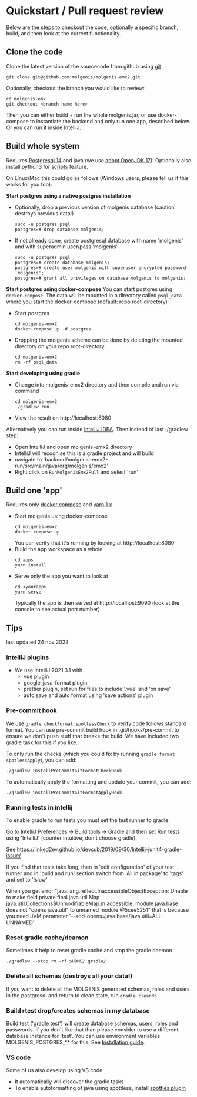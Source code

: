 # Quickstart / Pull request review

Below are the steps to checkout the code, optionally a specific branch, build, and then look at the current functionality.

## Clone the code

Clone the latest version of the sourcecode from github using [git](https://git-scm.com/downloads)

```
git clone git@github.com:molgenis/molgenis-emx2.git
```

Optionally, checkout the branch you would like to review:

```
cd molgenis-emx
git checkout <branch name here>
```

Then you can either build + run the whole molgenis.jar, or use docker-compose to instantiate the backend and only run one app, described below. Or you can run
it inside IntelliJ.

## Build whole system

Requires [Postgresql 14](https://www.postgresql.org/download/) and java (we use
[adopt OpenJDK 17](https://adoptium.net/)):
Optionally also install python3 for [scripts](use_scripts_jobs.md) feature.

On Linux/Mac this could go as follows (Windows users, please tell us if this works for you too):

**Start postgres using a native postgres installation**

* Optionally, drop a previous version of molgenis database (caution: destroys previous data!)
  ```console
  sudo -u postgres psql
  postgres=# drop database molgenis;
  ```
* If not already done, create postgresql database with name 'molgenis' and with superadmin user/pass 'molgenis'.
  ```console
  sudo -u postgres psql
  postgres=# create database molgenis;
  postgres=# create user molgenis with superuser encrypted password 'molgenis';
  postgres=# grant all privileges on database molgenis to molgenis;
  ```

**Start postgres using docker-compose**
You can start postgres using `docker-compose`. The data will be mounted in a directory called `psql_data` where you start the docker-compose (default: repo
root-directory)

* Start postgres
  ```console
  cd molgenis-emx2
  docker-compose up -d postgres
  ```

* Dropping the molgenis scheme can be done by deleting the mounted directory on your repo root-directory.
  ```console
  cd molgenis-emx2
  rm -rf psql_data
  ```

**Start developing using gradle**

* Change into molgenis-emx2 directory and then compile and run via command
   ```
   cd molgenis-emx2
   ./gradlew run
   ```
* View the result on http://localhost:8080

Alternatively you can run inside [IntelliJ IDEA](https://www.jetbrains.com/idea/). Then instead of last ./gradlew step:

* Open IntelliJ and open molgenis-emx2 directory
* IntelliJ will recognise this is a gradle project and will build
* navigate to `backend/molgenis-emx2-run/src/main/java/org/molgenis/emx2'
* Right click on `RunMolgenisEmx2Full` and select 'run'

## Build one 'app'

Requires only [docker compose](https://docs.docker.com/compose/) and [yarn 1.x](https://yarnpkg.com/)

* Start molgenis using docker-compose
  ```console
  cd molgenis-emx2
  docker-compose up
  ```
  You can verify that it's running by looking at http://localhost:8080
* Build the app workspace as a whole
  ```console
  cd apps
  yarn install
  ```
* Serve only the app you want to look at
  ```console
  cd <yourapp>
  yarn serve
  ```
  Typically the app is then served at http://localhost:9090 (look at the console to see actual port number)

## Tips

last updated 24 nov 2022

### IntelliJ plugins

* We use IntelliJ 2021.3.1 with
    * vue plugin
    * google-java-format plugin
    * prettier plugin, set run for files to include '.vue' and 'on save'
    * auto save and auto format using 'save actions' plugin

### Pre-commit hook

We use `gradle checkFormat spotlessCheck` to verify code follows standard format. You can use pre-commit build hook in .git/hooks/pre-commit to ensure we don't
push stuff that breaks the build. We have included two gradle task for this if you like.

To only run the checks (which you could fix by running `gradle format spotlessApply`), you can add:

```
./gradlew installPreCommitGitFormatCheckHook
```

To automatically apply the formatting and update your commit, you can add:

```
./gradlew installPreCommitGitFormatApplyHook
```

### Running tests in intellij

To enable gradle to run tests you must set the test runner to gradle.

Go to IntelliJ Preferences -> Build tools -> Gradle and then set Run tests using 'IntelliJ' (counter intuitive, don't choose gradle).

See https://linked2ev.github.io/devsub/2019/09/30/Intellij-junit4-gradle-issue/

If you find that tests take long, then in 'edit configuration' of your test runner and in  'build and run' section switch from 'All in package' to 'tags' 
and set to '!slow'  

When you get error "java.lang.reflect.InaccessibleObjectException: Unable to make field private final java.util.Map java.util.Collections$UnmodifiableMap.m accessible: module java.base does not "opens java.util" to unnamed module @5cee5251"
that is because you need JVM parameter '--add-opens=java.base/java.util=ALL-UNNAMED'

### Reset gradle cache/deamon

Sometimes it help to reset gradle cache and stop the gradle daemon

```
./gradlew --stop rm -rf $HOME/.gradle/
```

### Delete all schemas (destroys all your data!)

If you want to delete all the MOLGENIS generated schemas, roles and users in the postgresql and return to clean state, run
```gradle cleandb```

### Build+test drop/creates schemas in my database

Build test ('gradle test') will create database schemas, users, roles and passwords. If you don't like that than please consider to use a different database
instance for 'test'. You can use environment variables MOLGENIS_POSTGRES_** for this. See [Installation guide](run).

### VS code

Some of us also develop using VS code:

* It automatically will discover the gradle tasks
* To enable autoformatting of java using spottless,
  install [spottles plugin](https://marketplace.visualstudio.com/items?itemName=richardwillis.vscode-spotless-gradle)